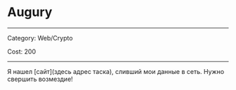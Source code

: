 # Augury

----

Category: Web/Crypto

Cost: 200

----

Я нашел [сайт](здесь адрес таска), сливший мои данные в сеть. Нужно свершить возмездие! 
